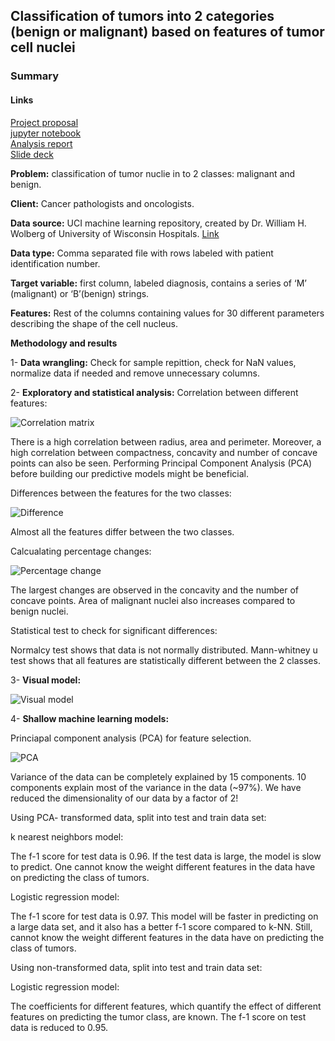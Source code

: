 ## Classification of tumors into 2 categories (benign or malignant) based on features of tumor cell nuclei     
      
### Summary     
      
#### Links    
    
[Project proposal](https://github.com/rali88/Capstone-Project-1/blob/master/Project%20proposal.pdf)      
[jupyter notebook](https://github.com/rali88/Capstone-Project-1/blob/master/Tumor%20classification.ipynb)     
[Analysis report](https://github.com/rali88/Capstone-Project-1/blob/master/Analysis%20report.pdf)        
[Slide deck]()       
        
**Problem:** classification of tumor nuclie in to 2 classes: malignant and benign.   
   
**Client:** Cancer pathologists and oncologists.     
   
**Data source:** UCI machine learning repository, created by Dr. William H. Wolberg of University of Wisconsin Hospitals. [Link](https://www.kaggle.com/uciml/breast-cancer-wisconsin-data/data)

**Data type:** Comma separated file with rows labeled with patient identification number. 
     
**Target variable:** first column, labeled diagnosis, contains a series of ‘M’ (malignant) or ‘B’(benign) strings.   
       
**Features:** Rest of the columns containing values for 30 different parameters describing the shape of the cell nucleus.   
      
**Methodology and results**
      
1- **Data wrangling:** Check for sample repittion, check for NaN values, normalize data if needed and remove unnecessary columns.     
       
2- **Exploratory and statistical analysis:** Correlation between different features:        

![Correlation matrix](https://github.com/rali88/Capstone-Project-1/blob/master/CorrelationPlot.png)   

There is a high correlation between radius, area and perimeter. Moreover, a high correlation between compactness, concavity and number of concave points can also be seen. Performing Principal Component Analysis (PCA) before building our predictive models might be beneficial.      
        
Differences between the features for the two classes:      
       
![Difference](https://github.com/rali88/Capstone-Project-1/blob/master/BoxAndStripPlot.png)        
	
Almost all the features differ between the two classes.     
       
Calcualating percentage changes:     
      
![Percentage change](https://github.com/rali88/Capstone-Project-1/blob/master/PercentageChangePlot.png)      
       
The largest changes are observed in the concavity and the number of concave points. Area of malignant nuclei also increases compared to benign nuclei.      
      
Statistical test to check for significant differences:     
       
Normalcy test shows that data is not normally distributed. Mann-whitney u test shows that all features are statistically different between the 2 classes.

3- **Visual model:**    
      
![Visual model](https://github.com/rali88/Capstone-Project-1/blob/master/VisualModel.png) 

4- **Shallow machine learning models:**     
       
Princiapal component analysis (PCA) for feature selection. 
       
![PCA](https://github.com/rali88/Capstone-Project-1/blob/master/PCA.png)     

Variance of the data can be completely explained by 15 components. 10 components explain most of the variance in the data (~97%). We have reduced the dimensionality of our data by a factor of 2!      
        
Using PCA- transformed data, split into test and train data set:      
      
k nearest neighbors model:      
       
The f-1 score for test data is 0.96. If the test data is large, the model is slow to predict. One cannot know the weight different features in the data have on predicting the class of tumors.       
        
Logistic regression model:     
        
The f-1 score for test data is 0.97. This model will be faster in predicting on a large data set, and it also has a better f-1 score compared to k-NN. Still, cannot know the weight different features in the data have on predicting the class of tumors.      
           
Using non-transformed data, split into test and train data set:        
       
Logistic regression model:       
       
The coefficients for different features, which quantify the effect of different features on predicting the tumor class, are known. The f-1 score on test data is reduced to 0.95.      
